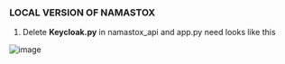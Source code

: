 ### LOCAL VERSION OF NAMASTOX

1. Delete **Keycloak.py** in namastox_api and app.py need looks like this 

![image](https://github.com/user-attachments/assets/3a8c25ab-34d4-4cb0-9724-056d9b4b8212)
